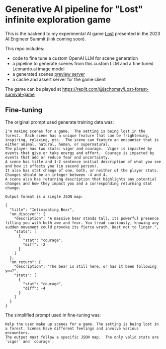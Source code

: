# Generative AI pipeline for "Lost" infinite exploration game

This is the backend to my experimental AI game [Lost](https://github.com/jschomay/Lost) presented in the 2023 AI Engineer Summit (link coming soon).

This repo includes:

- code to fine tune a custom OpenAI LLM for scene generation
- a pipeline to generate scenes from this custom LLM and a fine tuned Leonardo.ai image model
- a generated scenes [preview server](https://lost-game-ai-assets-server.fly.dev/scenes)
- a cache and assert server for the game client

The game can be played at https://replit.com/@jschomay/Lost-forest-survival-game

## Fine-tuning

The original prompt used generate training data was:

    I'm making scenes for a game.  The setting is being lost in the forest.  Each scene has a unique feature that can be frightening, inspiring, relaxing, etc.  The scene can feature an encounter that is either animal, natural, human, or supernatural.
    The player has two stats: vigor and courage.  Vigor is impacted by events that give or take energy and effort.  Courage is impacted by events that add or reduce fear and uncertainty.
    A scene has title and 1-2 sentence initial description of what you see and how it effects you (in second person).  
    It also has stat change of one, both, or neither of the player stats.  Changes should be an integer between -4 and 4.
    A scene also has returning description that highlights any potential changes and how they impact you and a corresponding returning stat change.

    Output format is a single JSON map:

    {
      "title": "Intimidating Bear",
      "on_discover": {
        "description": "A massive bear stands tall, its powerful presence filling you with both awe and fear. You tread cautiously, knowing any sudden movement could provoke its fierce wrath. Best not to linger.",
        "stats": [
          {
            "stat": "courage",
            "diff": -2
          }
        ]
      },
      "on_return": {
        "description": "The bear is still here, or has it been following you?",
        "stats": [
          {
            "stat": "courage",
            "diff": -4
          }
        ]
      }
    }

The simplified prompt used in fine-tuning was:

    Help the user make up scenes for a game. The setting is being lost in a forest. Scenes have different feelings and involve various encounters.
    The output must follow a specific JSON map.  The only valid stats are `vigor` and `courage`.

